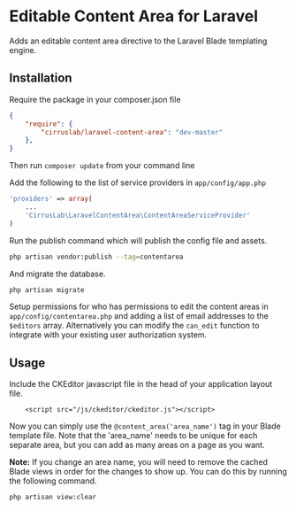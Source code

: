 # Editable Content Area for Laravel

Adds an editable content area directive to the Laravel Blade templating engine.

## Installation
Require the package in your composer.json file
```json
{
    "require": {
        "cirruslab/laravel-content-area": "dev-master"
    },
}
```

Then run `composer update` from your command line

Add the following to the list of service providers in `app/config/app.php`
```php
'providers' => array(
    ...
    'CirrusLab\LaravelContentArea\ContentAreaServiceProvider'
)
```

Run the publish command which will publish the config file and assets.
```bash
php artisan vendor:publish --tag=contentarea
```

And migrate the database.
```bash
php artisan migrate
```

Setup permissions for who has permissions to edit the content areas in `app/config/contentarea.php` and adding a list of email addresses to the `$editors` array. Alternatively you can modify the `can_edit` function to integrate with your existing user authorization system. 

## Usage
Include the CKEditor javascript file in the head of your application layout file.
```
    <script src="/js/ckeditor/ckeditor.js"></script>
````

Now you can simply use the `@content_area('area_name')` tag in your Blade template file. Note that the 'area_name' needs to be unique for each separate area, but you can add as many areas on a page as you want. 

__Note:__ If you change an area name, you will need to remove the cached Blade views in order for the changes to show up. You can do this by running the following command. 
```bash
php artisan view:clear
```
